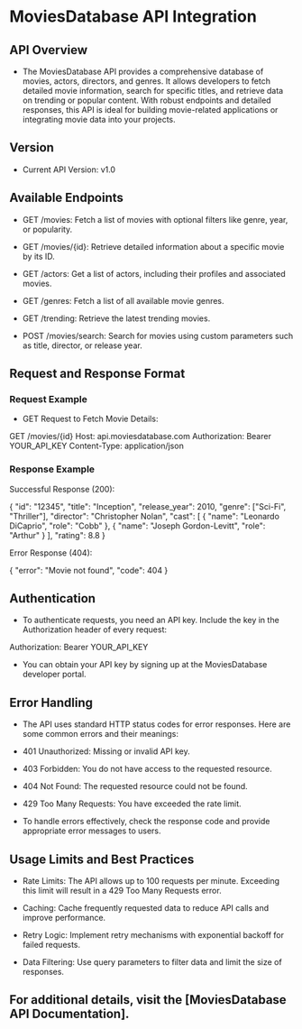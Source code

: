 # MoviesDatabase API Integration

## API Overview

- The MoviesDatabase API provides a comprehensive database of movies, actors, directors, and genres. It allows developers to fetch detailed movie information, search for specific titles, and retrieve data on trending or popular content. With robust endpoints and detailed responses, this API is ideal for building movie-related applications or integrating movie data into your projects.

## Version

- Current API Version: v1.0

## Available Endpoints

- GET /movies: Fetch a list of movies with optional filters like genre, year, or popularity.

- GET /movies/{id}: Retrieve detailed information about a specific movie by its ID.

- GET /actors: Get a list of actors, including their profiles and associated movies.

- GET /genres: Fetch a list of all available movie genres.

- GET /trending: Retrieve the latest trending movies.

- POST /movies/search: Search for movies using custom parameters such as title, director, or release year.

## Request and Response Format

### Request Example

- GET Request to Fetch Movie Details:

GET /movies/{id}
Host: api.moviesdatabase.com
Authorization: Bearer YOUR_API_KEY
Content-Type: application/json

### Response Example

Successful Response (200):

{
  "id": "12345",
  "title": "Inception",
  "release_year": 2010,
  "genre": ["Sci-Fi", "Thriller"],
  "director": "Christopher Nolan",
  "cast": [
    { "name": "Leonardo DiCaprio", "role": "Cobb" },
    { "name": "Joseph Gordon-Levitt", "role": "Arthur" }
  ],
  "rating": 8.8
}

Error Response (404):

{
  "error": "Movie not found",
  "code": 404
}

## Authentication

- To authenticate requests, you need an API key. Include the key in the Authorization header of every request:

Authorization: Bearer YOUR_API_KEY

- You can obtain your API key by signing up at the MoviesDatabase developer portal.

## Error Handling

- The API uses standard HTTP status codes for error responses. Here are some common errors and their meanings:

- 401 Unauthorized: Missing or invalid API key.

- 403 Forbidden: You do not have access to the requested resource.

- 404 Not Found: The requested resource could not be found.

- 429 Too Many Requests: You have exceeded the rate limit.

- To handle errors effectively, check the response code and provide appropriate error messages to users.

## Usage Limits and Best Practices

- Rate Limits: The API allows up to 100 requests per minute. Exceeding this limit will result in a 429 Too Many Requests error.

- Caching: Cache frequently requested data to reduce API calls and improve performance.

- Retry Logic: Implement retry mechanisms with exponential backoff for failed requests.

- Data Filtering: Use query parameters to filter data and limit the size of responses.

## For additional details, visit the [MoviesDatabase API Documentation].
